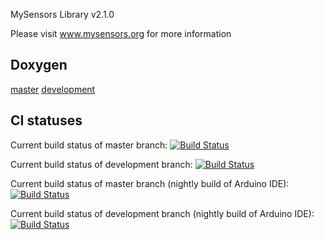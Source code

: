 
MySensors Library v2.1.0

Please visit www.mysensors.org for more information

Doxygen
-------
[master](https://ci.mysensors.org/job/Verifiers/job/MySensors/branch/master/Doxygen_HTML/index.html) [development](https://ci.mysensors.org/job/Verifiers/job/MySensors/branch/development/Doxygen_HTML/index.html)

CI statuses
-----------
Current build status of master branch: [![Build Status](https://ci.mysensors.org/job/Verifiers/job/MySensors/job/master/badge/icon)](https://ci.mysensors.org/job/Verifiers/job/MySensors/job/master/)

Current build status of development branch: [![Build Status](https://ci.mysensors.org/job/Verifiers/job/MySensors/job/development/badge/icon)](https://ci.mysensors.org/job/Verifiers/job/MySensors/job/development/)

Current build status of master branch (nightly build of Arduino IDE): [![Build Status](https://ci.mysensors.org/job/Nightlies/job/MySensorsArduinoNightlyIDE/job/master/badge/icon)](https://ci.mysensors.org/job/Nightlies/job/MySensorsArduinoNightlyIDE/job/master/)

Current build status of development branch (nightly build of Arduino IDE): [![Build Status](https://ci.mysensors.org/job/Nightlies/job/MySensorsArduinoNightlyIDE/job/development/badge/icon)](https://ci.mysensors.org/job/Nightlies/job/MySensorsArduinoNightlyIDE/job/development/)
